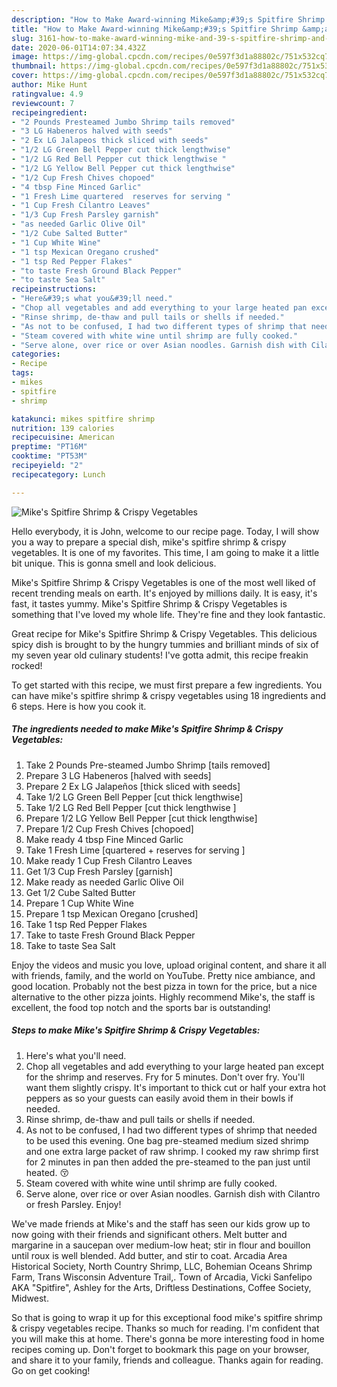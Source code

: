 ```yaml
---
description: "How to Make Award-winning Mike&amp;#39;s Spitfire Shrimp &amp;amp; Crispy Vegetables"
title: "How to Make Award-winning Mike&amp;#39;s Spitfire Shrimp &amp;amp; Crispy Vegetables"
slug: 3161-how-to-make-award-winning-mike-and-39-s-spitfire-shrimp-and-amp-crispy-vegetables
date: 2020-06-01T14:07:34.432Z
image: https://img-global.cpcdn.com/recipes/0e597f3d1a88802c/751x532cq70/mikes-spitfire-shrimp-crispy-vegetables-recipe-main-photo.jpg
thumbnail: https://img-global.cpcdn.com/recipes/0e597f3d1a88802c/751x532cq70/mikes-spitfire-shrimp-crispy-vegetables-recipe-main-photo.jpg
cover: https://img-global.cpcdn.com/recipes/0e597f3d1a88802c/751x532cq70/mikes-spitfire-shrimp-crispy-vegetables-recipe-main-photo.jpg
author: Mike Hunt
ratingvalue: 4.9
reviewcount: 7
recipeingredient:
- "2 Pounds Presteamed Jumbo Shrimp tails removed"
- "3 LG Habeneros halved with seeds"
- "2 Ex LG Jalapeos thick sliced with seeds"
- "1/2 LG Green Bell Pepper cut thick lengthwise"
- "1/2 LG Red Bell Pepper cut thick lengthwise "
- "1/2 LG Yellow Bell Pepper cut thick lengthwise"
- "1/2 Cup Fresh Chives chopoed"
- "4 tbsp Fine Minced Garlic"
- "1 Fresh Lime quartered  reserves for serving "
- "1 Cup Fresh Cilantro Leaves"
- "1/3 Cup Fresh Parsley garnish"
- "as needed Garlic Olive Oil"
- "1/2 Cube Salted Butter"
- "1 Cup White Wine"
- "1 tsp Mexican Oregano crushed"
- "1 tsp Red Pepper Flakes"
- "to taste Fresh Ground Black Pepper"
- "to taste Sea Salt"
recipeinstructions:
- "Here&#39;s what you&#39;ll need."
- "Chop all vegetables and add everything to your large heated pan except for the shrimp and reserves. Fry for 5 minutes. Don&#39;t over fry. You&#39;ll want them slightly crispy. It&#39;s important to thick cut or half your extra hot peppers as so your guests can easily avoid them in their bowls if needed."
- "Rinse shrimp, de-thaw and pull tails or shells if needed."
- "As not to be confused, I had two different types of shrimp that needed to be used this evening. One bag pre-steamed medium sized shrimp and one extra large packet of raw shrimp. I cooked my raw shrimp first for 2 minutes in pan then added the pre-steamed to the pan just until heated. 😚"
- "Steam covered with white wine until shrimp are fully cooked."
- "Serve alone, over rice or over Asian noodles. Garnish dish with Cilantro or fresh Parsley. Enjoy!"
categories:
- Recipe
tags:
- mikes
- spitfire
- shrimp

katakunci: mikes spitfire shrimp 
nutrition: 139 calories
recipecuisine: American
preptime: "PT16M"
cooktime: "PT53M"
recipeyield: "2"
recipecategory: Lunch

---
```



![Mike&#39;s Spitfire Shrimp &amp; Crispy Vegetables](https://img-global.cpcdn.com/recipes/0e597f3d1a88802c/751x532cq70/mikes-spitfire-shrimp-crispy-vegetables-recipe-main-photo.jpg)

Hello everybody, it is John, welcome to our recipe page. Today, I will show you a way to prepare a special dish, mike&#39;s spitfire shrimp &amp; crispy vegetables. It is one of my favorites. This time, I am going to make it a little bit unique. This is gonna smell and look delicious.

Mike&#39;s Spitfire Shrimp &amp; Crispy Vegetables is one of the most well liked of recent trending meals on earth. It's enjoyed by millions daily. It is easy, it's fast, it tastes yummy. Mike&#39;s Spitfire Shrimp &amp; Crispy Vegetables is something that I've loved my whole life. They're fine and they look fantastic.

Great recipe for Mike&#39;s Spitfire Shrimp &amp; Crispy Vegetables. This delicious spicy dish is brought to by the hungry tummies and brilliant minds of six of my seven year old culinary students! I&#39;ve gotta admit, this recipe freakin rocked!


To get started with this recipe, we must first prepare a few ingredients. You can have mike&#39;s spitfire shrimp &amp; crispy vegetables using 18 ingredients and 6 steps. Here is how you cook it.

<!--inarticleads1-->

##### The ingredients needed to make Mike&#39;s Spitfire Shrimp &amp; Crispy Vegetables:

1. Take 2 Pounds Pre-steamed Jumbo Shrimp [tails removed]
1. Prepare 3 LG Habeneros [halved with seeds]
1. Prepare 2 Ex LG Jalapeños [thick sliced with seeds]
1. Take 1/2 LG Green Bell Pepper [cut thick lengthwise]
1. Take 1/2 LG Red Bell Pepper [cut thick lengthwise ]
1. Prepare 1/2 LG Yellow Bell Pepper [cut thick lengthwise]
1. Prepare 1/2 Cup Fresh Chives [chopoed]
1. Make ready 4 tbsp Fine Minced Garlic
1. Take 1 Fresh Lime [quartered + reserves for serving ]
1. Make ready 1 Cup Fresh Cilantro Leaves
1. Get 1/3 Cup Fresh Parsley [garnish]
1. Make ready as needed Garlic Olive Oil
1. Get 1/2 Cube Salted Butter
1. Prepare 1 Cup White Wine
1. Prepare 1 tsp Mexican Oregano [crushed]
1. Take 1 tsp Red Pepper Flakes
1. Take to taste Fresh Ground Black Pepper
1. Take to taste Sea Salt


Enjoy the videos and music you love, upload original content, and share it all with friends, family, and the world on YouTube. Pretty nice ambiance, and good location. Probably not the best pizza in town for the price, but a nice alternative to the other pizza joints. Highly recommend Mike&#39;s, the staff is excellent, the food top notch and the sports bar is outstanding! 

<!--inarticleads2-->

##### Steps to make Mike&#39;s Spitfire Shrimp &amp; Crispy Vegetables:

1. Here&#39;s what you&#39;ll need.
1. Chop all vegetables and add everything to your large heated pan except for the shrimp and reserves. Fry for 5 minutes. Don&#39;t over fry. You&#39;ll want them slightly crispy. It&#39;s important to thick cut or half your extra hot peppers as so your guests can easily avoid them in their bowls if needed.
1. Rinse shrimp, de-thaw and pull tails or shells if needed.
1. As not to be confused, I had two different types of shrimp that needed to be used this evening. One bag pre-steamed medium sized shrimp and one extra large packet of raw shrimp. I cooked my raw shrimp first for 2 minutes in pan then added the pre-steamed to the pan just until heated. 😚
1. Steam covered with white wine until shrimp are fully cooked.
1. Serve alone, over rice or over Asian noodles. Garnish dish with Cilantro or fresh Parsley. Enjoy!


We&#39;ve made friends at Mike&#39;s and the staff has seen our kids grow up to now going with their friends and significant others. Melt butter and margarine in a saucepan over medium-low heat; stir in flour and bouillon until roux is well blended. Add butter, and stir to coat. Arcadia Area Historical Society, North Country Shrimp, LLC, Bohemian Oceans Shrimp Farm, Trans Wisconsin Adventure Trail,. Town of Arcadia, Vicki Sanfelipo AKA &#34;Spitfire&#34;, Ashley for the Arts, Driftless Destinations, Coffee Society, Midwest. 

So that is going to wrap it up for this exceptional food mike&#39;s spitfire shrimp &amp; crispy vegetables recipe. Thanks so much for reading. I'm confident that you will make this at home. There's gonna be more interesting food in home recipes coming up. Don't forget to bookmark this page on your browser, and share it to your family, friends and colleague. Thanks again for reading. Go on get cooking!
